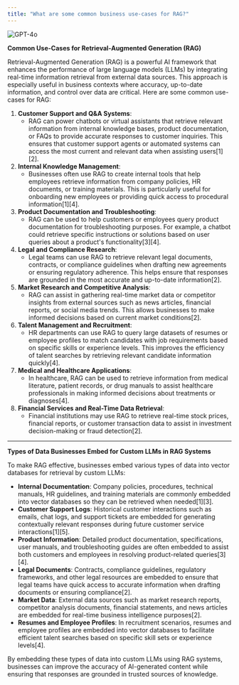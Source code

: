 ```yaml
---
title: "What are some common business use-cases for RAG?"
---
```

![GPT-4o](https://img.shields.io/badge/GPT--4o-3333FF?style=for-the-badge&logo=openai&logoColor=white)



**Common Use-Cases for Retrieval-Augmented Generation (RAG)**

Retrieval-Augmented Generation (RAG) is a powerful AI framework that enhances the performance of large language models (LLMs) by integrating real-time information retrieval from external data sources. This approach is especially useful in business contexts where accuracy, up-to-date information, and control over data are critical. Here are some common use-cases for RAG:

1. **Customer Support and Q\&A Systems**:
   - RAG can power chatbots or virtual assistants that retrieve relevant information from internal knowledge bases, product documentation, or FAQs to provide accurate responses to customer inquiries. This ensures that customer support agents or automated systems can access the most current and relevant data when assisting users\[1]\[2].
2. **Internal Knowledge Management**:
   - Businesses often use RAG to create internal tools that help employees retrieve information from company policies, HR documents, or training materials. This is particularly useful for onboarding new employees or providing quick access to procedural information\[1]\[4].
3. **Product Documentation and Troubleshooting**:
   - RAG can be used to help customers or employees query product documentation for troubleshooting purposes. For example, a chatbot could retrieve specific instructions or solutions based on user queries about a product's functionality\[3]\[4].
4. **Legal and Compliance Research**:
   - Legal teams can use RAG to retrieve relevant legal documents, contracts, or compliance guidelines when drafting new agreements or ensuring regulatory adherence. This helps ensure that responses are grounded in the most accurate and up-to-date information\[2].
5. **Market Research and Competitive Analysis**:
   - RAG can assist in gathering real-time market data or competitor insights from external sources such as news articles, financial reports, or social media trends. This allows businesses to make informed decisions based on current market conditions\[2].
6. **Talent Management and Recruitment**:
   - HR departments can use RAG to query large datasets of resumes or employee profiles to match candidates with job requirements based on specific skills or experience levels. This improves the efficiency of talent searches by retrieving relevant candidate information quickly\[4].
7. **Medical and Healthcare Applications**:
   - In healthcare, RAG can be used to retrieve information from medical literature, patient records, or drug manuals to assist healthcare professionals in making informed decisions about treatments or diagnoses\[4].
8. **Financial Services and Real-Time Data Retrieval**:
   - Financial institutions may use RAG to retrieve real-time stock prices, financial reports, or customer transaction data to assist in investment decision-making or fraud detection\[2].

---

**Types of Data Businesses Embed for Custom LLMs in RAG Systems**

To make RAG effective, businesses embed various types of data into vector databases for retrieval by custom LLMs:

- **Internal Documentation**: Company policies, procedures, technical manuals, HR guidelines, and training materials are commonly embedded into vector databases so they can be retrieved when needed\[1]\[3].
- **Customer Support Logs**: Historical customer interactions such as emails, chat logs, and support tickets are embedded for generating contextually relevant responses during future customer service interactions\[1]\[5].
- **Product Information**: Detailed product documentation, specifications, user manuals, and troubleshooting guides are often embedded to assist both customers and employees in resolving product-related queries\[3]\[4].
- **Legal Documents**: Contracts, compliance guidelines, regulatory frameworks, and other legal resources are embedded to ensure that legal teams have quick access to accurate information when drafting documents or ensuring compliance\[2].
- **Market Data**: External data sources such as market research reports, competitor analysis documents, financial statements, and news articles are embedded for real-time business intelligence purposes\[2].
- **Resumes and Employee Profiles**: In recruitment scenarios, resumes and employee profiles are embedded into vector databases to facilitate efficient talent searches based on specific skill sets or experience levels\[4].

By embedding these types of data into custom LLMs using RAG systems, businesses can improve the accuracy of AI-generated content while ensuring that responses are grounded in trusted sources of knowledge.

&#x20;
